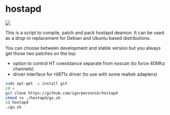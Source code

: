# hostapd

![](https://raw.githubusercontent.com/igorpecovnik/hostapd/master/bin/hostapd.png)

This is a script to compile, patch and pack hostapd deamon. It can be used as a drop-in replacement for Debian and Ubuntu based distributions.

You can choose between development and stable version but you always get those two patches on the top:

- option to control HT coexistance separate from noscan (to force 40Mhz channels)
- driver interface for rtl871x driver (to use with some realtek adapters)

```bash
sudo apt-get -y install git
cd ~
git clone https://github.com/igorpecovnik/hostapd
chmod +x ./hostapd/go.sh
cd hostapd
./go.sh
```
